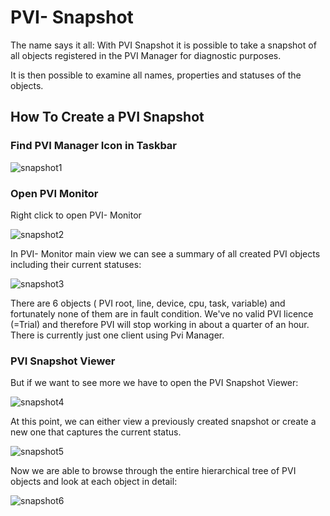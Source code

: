 # PVI- Snapshot

The name says it all: With PVI Snapshot it is possible to take a snapshot of all objects registered in the PVI Manager for diagnostic purposes.

It is then possible to examine all names, properties and statuses of the objects.

## How To Create a PVI Snapshot

### Find PVI Manager Icon in Taskbar

![snapshot1](snapshot1.png)

### Open PVI Monitor

Right click to open PVI- Monitor

![snapshot2](snapshot2.png)

In PVI- Monitor main view we can see a summary of all created PVI objects including their current statuses:

![snapshot3](snapshot3.png)

There are 6 objects ( PVI root, line, device, cpu, task, variable) and fortunately none of them are in fault condition.
We've no valid PVI licence (=Trial) and therefore PVI will stop working in about a quarter of an hour.
There is currently just one client using Pvi Manager.

### PVI Snapshot Viewer

But if we want to see more we have to open the PVI Snapshot Viewer:

![snapshot4](snapshot4.png)

At this point, we can either view a previously created snapshot or create a new one that captures the current status.

![snapshot5](snapshot5.png)

Now we are able to browse through the entire hierarchical tree of PVI objects and look at each object in detail:

![snapshot6](snapshot6.png)

